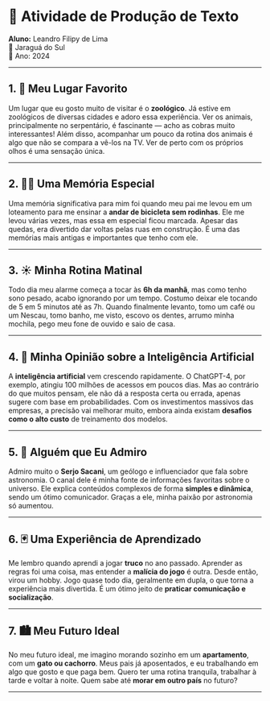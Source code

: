 # 📘 Atividade de Produção de Texto

**Aluno:** Leandro Filipy de Lima  
📍 Jaraguá do Sul  
📅 Ano: 2024  

---

## 1. 🐍 Meu Lugar Favorito

Um lugar que eu gosto muito de visitar é o **zoológico**. Já estive em zoológicos de diversas cidades e adoro essa experiência. Ver os animais, principalmente no serpentário, é fascinante — acho as cobras muito interessantes! Além disso, acompanhar um pouco da rotina dos animais é algo que não se compara a vê-los na TV. Ver de perto com os próprios olhos é uma sensação única.

---

## 2. 🚴‍♂️ Uma Memória Especial

Uma memória significativa para mim foi quando meu pai me levou em um loteamento para me ensinar a **andar de bicicleta sem rodinhas**. Ele me levou várias vezes, mas essa em especial ficou marcada. Apesar das quedas, era divertido dar voltas pelas ruas em construção. É uma das memórias mais antigas e importantes que tenho com ele.

---

## 3. ☀️ Minha Rotina Matinal

Todo dia meu alarme começa a tocar às **6h da manhã**, mas como tenho sono pesado, acabo ignorando por um tempo. Costumo deixar ele tocando de 5 em 5 minutos até as 7h. Quando finalmente levanto, tomo um café ou um Nescau, tomo banho, me visto, escovo os dentes, arrumo minha mochila, pego meu fone de ouvido e saio de casa.

---

## 4. 🤖 Minha Opinião sobre a Inteligência Artificial

A **inteligência artificial** vem crescendo rapidamente. O ChatGPT-4, por exemplo, atingiu 100 milhões de acessos em poucos dias. Mas ao contrário do que muitos pensam, ele não dá a resposta certa ou errada, apenas sugere com base em probabilidades. Com os investimentos massivos das empresas, a precisão vai melhorar muito, embora ainda existam **desafios como o alto custo** de treinamento dos modelos.

---

## 5. 🌌 Alguém que Eu Admiro

Admiro muito o **Serjo Sacani**, um geólogo e influenciador que fala sobre astronomia. O canal dele é minha fonte de informações favoritas sobre o universo. Ele explica conteúdos complexos de forma **simples e dinâmica**, sendo um ótimo comunicador. Graças a ele, minha paixão por astronomia só aumentou.

---

## 6. 🃏 Uma Experiência de Aprendizado

Me lembro quando aprendi a jogar **truco** no ano passado. Aprender as regras foi uma coisa, mas entender a **malícia do jogo** é outra. Desde então, virou um hobby. Jogo quase todo dia, geralmente em dupla, o que torna a experiência mais divertida. É um ótimo jeito de **praticar comunicação e socialização**.

---

## 7. 🏙️ Meu Futuro Ideal

No meu futuro ideal, me imagino morando sozinho em um **apartamento**, com um **gato ou cachorro**. Meus pais já aposentados, e eu trabalhando em algo que gosto e que paga bem. Quero ter uma rotina tranquila, trabalhar à tarde e voltar à noite. Quem sabe até **morar em outro país** no futuro?

---
